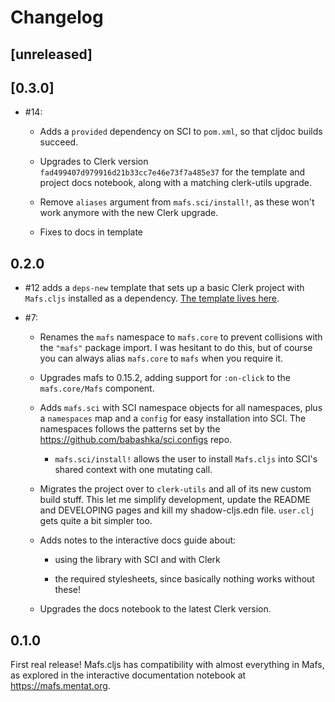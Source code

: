 # Changelog

## [unreleased]

## [0.3.0]

- #14:

  - Adds a `provided` dependency on SCI to `pom.xml`, so that cljdoc builds
    succeed.

  - Upgrades to Clerk version `fad499407d979916d21b33cc7e46e73f7a485e37` for the
    template and project docs notebook, along with a matching clerk-utils
    upgrade.

  - Remove `aliases` argument from `mafs.sci/install!`, as these won't work
    anymore with the new Clerk upgrade.

  - Fixes to docs in template

## 0.2.0

- #12 adds a `deps-new` template that sets up a basic Clerk project with
  `Mafs.cljs` installed as a dependency. [The template lives
  here](https://github.com/mentat-collective/Mafs.cljs/tree/main/resources/mafs/clerk).

- #7:

  - Renames the `mafs` namespace to `mafs.core` to prevent collisions with the
    `"mafs"` package import. I was hesitant to do this, but of course you can
    always alias `mafs.core` to `mafs` when you require it.

  - Upgrades mafs to 0.15.2, adding support for `:on-click` to the
    `mafs.core/Mafs` component.

  - Adds `mafs.sci` with SCI namespace objects for all namespaces, plus a
    `namespaces` map and a `config` for easy installation into SCI. The
    namespaces follows the patterns set by the
    https://github.com/babashka/sci.configs repo.

    - `mafs.sci/install!` allows the user to install `Mafs.cljs` into SCI's
      shared context with one mutating call.

  - Migrates the project over to `clerk-utils` and all of its new custom build
    stuff. This let me simplify development, update the README and DEVELOPING
    pages and kill my shadow-cljs.edn file. `user.clj` gets quite a bit simpler
    too.

  - Adds notes to the interactive docs guide about:

    - using the library with SCI and with Clerk

    - the required stylesheets, since basically nothing works without these!

  - Upgrades the docs notebook to the latest Clerk version.

## 0.1.0

First real release! Mafs.cljs has compatibility with almost everything in Mafs,
as explored in the interactive documentation notebook at
https://mafs.mentat.org.
